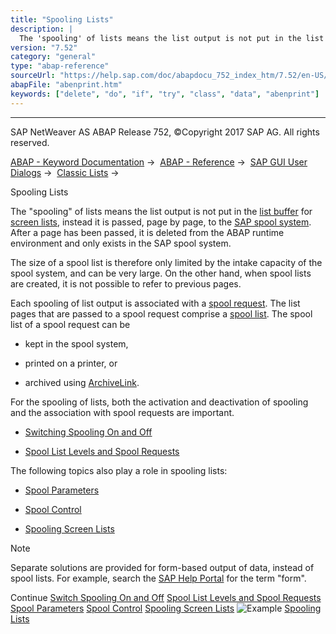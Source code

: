 ```yaml
---
title: "Spooling Lists"
description: |
  The 'spooling' of lists means the list output is not put in the list buffer(https://help.sap.com/doc/abapdocu_752_index_htm/7.52/en-US/abenlist_buffer_glosry.htm 'Glossary Entry') for screen lists(https://help.sap.com/doc/abapdocu_752_index_htm/7.52/en-US/abenscreen_list_glosry.htm 'Glossary Ent
version: "7.52"
category: "general"
type: "abap-reference"
sourceUrl: "https://help.sap.com/doc/abapdocu_752_index_htm/7.52/en-US/abenprint.htm"
abapFile: "abenprint.htm"
keywords: ["delete", "do", "if", "try", "class", "data", "abenprint"]
---
```


* * *

SAP NetWeaver AS ABAP Release 752, ©Copyright 2017 SAP AG. All rights reserved.

[ABAP - Keyword Documentation](https://help.sap.com/doc/abapdocu_752_index_htm/7.52/en-US/abenabap.htm) →  [ABAP - Reference](https://help.sap.com/doc/abapdocu_752_index_htm/7.52/en-US/abenabap_reference.htm) →  [SAP GUI User Dialogs](https://help.sap.com/doc/abapdocu_752_index_htm/7.52/en-US/abenabap_screens.htm) →  [Classic Lists](https://help.sap.com/doc/abapdocu_752_index_htm/7.52/en-US/abenabap_dynpro_list.htm) → 

Spooling Lists

The "spooling" of lists means the list output is not put in the [list buffer](https://help.sap.com/doc/abapdocu_752_index_htm/7.52/en-US/abenlist_buffer_glosry.htm "Glossary Entry") for [screen lists](https://help.sap.com/doc/abapdocu_752_index_htm/7.52/en-US/abenscreen_list_glosry.htm "Glossary Entry"), instead it is passed, page by page, to the [SAP spool system](https://help.sap.com/doc/abapdocu_752_index_htm/7.52/en-US/abensap_spool_system_glosry.htm "Glossary Entry"). After a page has been passed, it is deleted from the ABAP runtime environment and only exists in the SAP spool system.

The size of a spool list is therefore only limited by the intake capacity of the spool system, and can be very large. On the other hand, when spool lists are created, it is not possible to refer to previous pages.

Each spooling of list output is associated with a [spool request](https://help.sap.com/doc/abapdocu_752_index_htm/7.52/en-US/abenspool_request_glosry.htm "Glossary Entry"). The list pages that are passed to a spool request comprise a [spool list](https://help.sap.com/doc/abapdocu_752_index_htm/7.52/en-US/abenprint_list_glosry.htm "Glossary Entry"). The spool list of a spool request can be

-   kept in the spool system,

-   printed on a printer, or

-   archived using [ArchiveLink](https://help.sap.com/doc/abapdocu_752_index_htm/7.52/en-US/abensap_archivelink_glosry.htm "Glossary Entry").

For the spooling of lists, both the activation and deactivation of spooling and the association with spool requests are important.

-   [Switching Spooling On and Off](https://help.sap.com/doc/abapdocu_752_index_htm/7.52/en-US/abenprint_on_off.htm)

-   [Spool List Levels and Spool Requests](https://help.sap.com/doc/abapdocu_752_index_htm/7.52/en-US/abenprint_spool.htm)

The following topics also play a role in spooling lists:

-   [Spool Parameters](https://help.sap.com/doc/abapdocu_752_index_htm/7.52/en-US/abenprint_parameters.htm)

-   [Spool Control](https://help.sap.com/doc/abapdocu_752_index_htm/7.52/en-US/abenprint_control.htm)

-   [Spooling Screen Lists](https://help.sap.com/doc/abapdocu_752_index_htm/7.52/en-US/abenprint_screen.htm)

Note

Separate solutions are provided for form-based output of data, instead of spool lists. For example, search the [SAP Help Portal](http://help.sap.com) for the term "form".

Continue
[Switch Spooling On and Off](https://help.sap.com/doc/abapdocu_752_index_htm/7.52/en-US/abenprint_on_off.htm)
[Spool List Levels and Spool Requests](https://help.sap.com/doc/abapdocu_752_index_htm/7.52/en-US/abenprint_spool.htm)
[Spool Parameters](https://help.sap.com/doc/abapdocu_752_index_htm/7.52/en-US/abenprint_parameters.htm)
[Spool Control](https://help.sap.com/doc/abapdocu_752_index_htm/7.52/en-US/abenprint_control.htm)
[Spooling Screen Lists](https://help.sap.com/doc/abapdocu_752_index_htm/7.52/en-US/abenprint_screen.htm)
![Example](exa.gif "Example") [Spooling Lists](https://help.sap.com/doc/abapdocu_752_index_htm/7.52/en-US/abenprint_list_abexa.htm)
